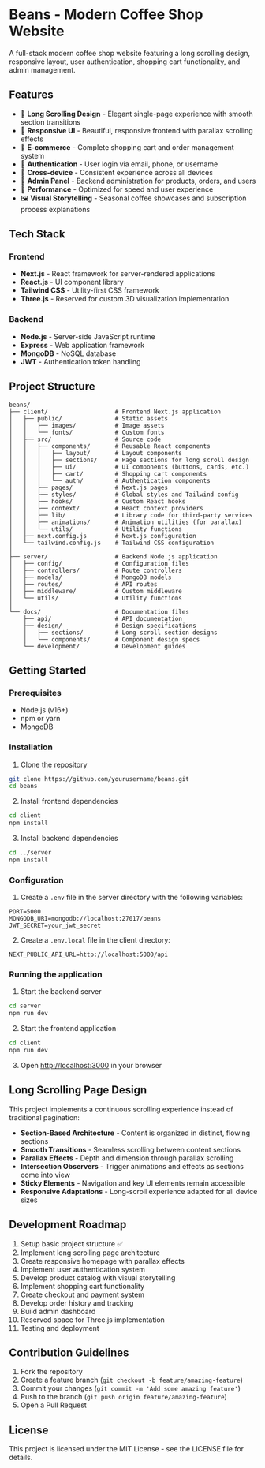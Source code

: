 # Beans - Modern Coffee Shop Website

A full-stack modern coffee shop website featuring a long scrolling design, responsive layout, user authentication, shopping cart functionality, and admin management.

## Features

- 📜 **Long Scrolling Design** - Elegant single-page experience with smooth section transitions
- 🎨 **Responsive UI** - Beautiful, responsive frontend with parallax scrolling effects
- 🛒 **E-commerce** - Complete shopping cart and order management system
- 👤 **Authentication** - User login via email, phone, or username
- 📱 **Cross-device** - Consistent experience across all devices
- 🔧 **Admin Panel** - Backend administration for products, orders, and users
- 🚀 **Performance** - Optimized for speed and user experience
- 🖼️ **Visual Storytelling** - Seasonal coffee showcases and subscription process explanations

## Tech Stack

### Frontend
- **Next.js** - React framework for server-rendered applications
- **React.js** - UI component library
- **Tailwind CSS** - Utility-first CSS framework
- **Three.js** - Reserved for custom 3D visualization implementation

### Backend
- **Node.js** - Server-side JavaScript runtime
- **Express** - Web application framework
- **MongoDB** - NoSQL database
- **JWT** - Authentication token handling

## Project Structure

```
beans/
├── client/                   # Frontend Next.js application
│   ├── public/               # Static assets
│   │   ├── images/           # Image assets
│   │   └── fonts/            # Custom fonts
│   ├── src/                  # Source code
│   │   ├── components/       # Reusable React components
│   │   │   ├── layout/       # Layout components
│   │   │   ├── sections/     # Page sections for long scroll design
│   │   │   ├── ui/           # UI components (buttons, cards, etc.)
│   │   │   ├── cart/         # Shopping cart components
│   │   │   └── auth/         # Authentication components
│   │   ├── pages/            # Next.js pages
│   │   ├── styles/           # Global styles and Tailwind config
│   │   ├── hooks/            # Custom React hooks
│   │   ├── context/          # React context providers
│   │   ├── lib/              # Library code for third-party services
│   │   ├── animations/       # Animation utilities (for parallax)
│   │   └── utils/            # Utility functions
│   ├── next.config.js        # Next.js configuration
│   └── tailwind.config.js    # Tailwind CSS configuration
│
├── server/                   # Backend Node.js application
│   ├── config/               # Configuration files
│   ├── controllers/          # Route controllers
│   ├── models/               # MongoDB models
│   ├── routes/               # API routes
│   ├── middleware/           # Custom middleware
│   └── utils/                # Utility functions
│
└── docs/                     # Documentation files
    ├── api/                  # API documentation
    ├── design/               # Design specifications
    │   ├── sections/         # Long scroll section designs
    │   └── components/       # Component design specs
    └── development/          # Development guides
```

## Getting Started

### Prerequisites

- Node.js (v16+)
- npm or yarn
- MongoDB

### Installation

1. Clone the repository
```bash
git clone https://github.com/yourusername/beans.git
cd beans
```

2. Install frontend dependencies
```bash
cd client
npm install
```

3. Install backend dependencies
```bash
cd ../server
npm install
```

### Configuration

1. Create a `.env` file in the server directory with the following variables:
```
PORT=5000
MONGODB_URI=mongodb://localhost:27017/beans
JWT_SECRET=your_jwt_secret
```

2. Create a `.env.local` file in the client directory:
```
NEXT_PUBLIC_API_URL=http://localhost:5000/api
```

### Running the application

1. Start the backend server
```bash
cd server
npm run dev
```

2. Start the frontend application
```bash
cd client
npm run dev
```

3. Open [http://localhost:3000](http://localhost:3000) in your browser

## Long Scrolling Page Design

This project implements a continuous scrolling experience instead of traditional pagination:

- **Section-Based Architecture** - Content is organized in distinct, flowing sections
- **Smooth Transitions** - Seamless scrolling between content sections
- **Parallax Effects** - Depth and dimension through parallax scrolling
- **Intersection Observers** - Trigger animations and effects as sections come into view
- **Sticky Elements** - Navigation and key UI elements remain accessible
- **Responsive Adaptations** - Long-scroll experience adapted for all device sizes

## Development Roadmap

1. Setup basic project structure ✅
2. Implement long scrolling page architecture
3. Create responsive homepage with parallax effects
4. Implement user authentication system
5. Develop product catalog with visual storytelling
6. Implement shopping cart functionality
7. Create checkout and payment system
8. Develop order history and tracking
9. Build admin dashboard
10. Reserved space for Three.js implementation
11. Testing and deployment

## Contribution Guidelines

1. Fork the repository
2. Create a feature branch (`git checkout -b feature/amazing-feature`)
3. Commit your changes (`git commit -m 'Add some amazing feature'`)
4. Push to the branch (`git push origin feature/amazing-feature`)
5. Open a Pull Request

## License

This project is licensed under the MIT License - see the LICENSE file for details.
